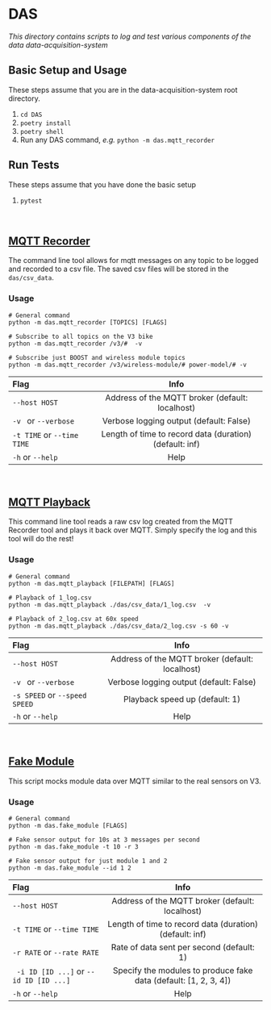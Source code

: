 # DAS

*This directory contains scripts to log and test various components of the data data-acquisition-system*



## Basic Setup and Usage
These steps assume that you are in the data-acquisition-system root directory.
1. `cd DAS`
2. `poetry install`
3. `poetry shell`
4. Run any DAS command, _e.g._ `python -m das.mqtt_recorder`

## Run Tests
These steps assume that you have done the basic setup
1. `pytest`

<br/>

## [MQTT Recorder](/DAS/das/mqtt_recorder.py)
The command line tool allows for mqtt messages on any topic to be logged and recorded to a csv file. The saved csv files will be stored in the `das/csv_data`. 

### Usage
```
# General command
python -m das.mqtt_recorder [TOPICS] [FLAGS]

# Subscribe to all topics on the V3 bike
python -m das.mqtt_recorder /v3/#  -v

# Subscribe just BOOST and wireless module topics
python -m das.mqtt_recorder /v3/wireless-module/# power-model/# -v
```

| Flag                       |                          Info                           |
| :------------------------- | :-----------------------------------------------------: |
| `--host HOST`              |     Address of the MQTT broker (default: localhost)     |
| `-v ` or `--verbose`       |         Verbose logging output (default: False)         |
| `-t TIME` or `--time TIME` | Length of time to record data (duration) (default: inf) |
| `-h` or `--help`           |                          Help                           |

<br/>

## [MQTT Playback](/DAS/das/mqtt_playback.py)
This command line tool reads a raw csv log created from the MQTT Recorder tool and plays it back over MQTT. Simply specify the log and this tool will do the rest!

### Usage
```
# General command
python -m das.mqtt_playback [FILEPATH] [FLAGS]

# Playback of 1_log.csv
python -m das.mqtt_playback ./das/csv_data/1_log.csv  -v

# Playback of 2_log.csv at 60x speed 
python -m das.mqtt_playback ./das/csv_data/2_log.csv -s 60 -v
```

| Flag                          |                      Info                       |
| :---------------------------- | :---------------------------------------------: |
| `--host HOST`                 | Address of the MQTT broker (default: localhost) |
| `-v ` or `--verbose`          |     Verbose logging output (default: False)     |
| `-s SPEED` or `--speed SPEED` |         Playback speed up (default: 1)          |
| `-h` or `--help`              |                      Help                       |

<br/>

## [Fake Module](/DAS/das/fake_module.py)
This script mocks module data over MQTT similar to the real sensors on V3.

### Usage
```
# General command
python -m das.fake_module [FLAGS]

# Fake sensor output for 10s at 3 messages per second
python -m das.fake_module -t 10 -r 3

# Fake sensor output for just module 1 and 2
python -m das.fake_module --id 1 2
```

| Flag                                    |                               Info                               |
| :-------------------------------------- | :--------------------------------------------------------------: |
| `--host HOST`                           |         Address of the MQTT broker (default: localhost)          |
| `-t TIME` or `--time TIME`              |     Length of time to record data (duration) (default: inf)      |
| `-r RATE` or `--rate RATE`              |            Rate of data sent per second (default: 1)             |
| ` -i ID [ID ...]` or `--id ID [ID ...]` | Specify the modules to produce fake data (default: [1, 2, 3, 4]) |
| `-h` or `--help`                        |                               Help                               |




